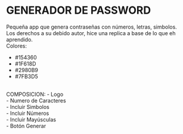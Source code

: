 # GENERADOR DE PASSWORD
Pequeña app que genera contraseñas con números, letras, simbolos.
<br>
Los derechos a su debido autor, hice una replica a base de lo que eh aprendido.
<br>
Colores:
<br>
- #154360
- #1F618D
- #2980B9
- #7FB3D5
<br>
COMPOSICION:
- Logo
<br>
- Numero de Caracteres
<br>
- Incluir Simbolos
<br>
- Incluir Números
<br>
- Incluir Mayúsculas
<br>
- Botón Generar
